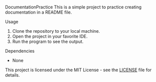 DocumentationPractice
This is a simple project to practice creating documentation in a README file.

Usage
1. Clone the repository to your local machine.
2. Open the project in your favorite IDE.
3. Run the program to see the output.

Dependencies
- None

This project is licensed under the MIT License - see the [LICENSE](LICENSE) file for details.
